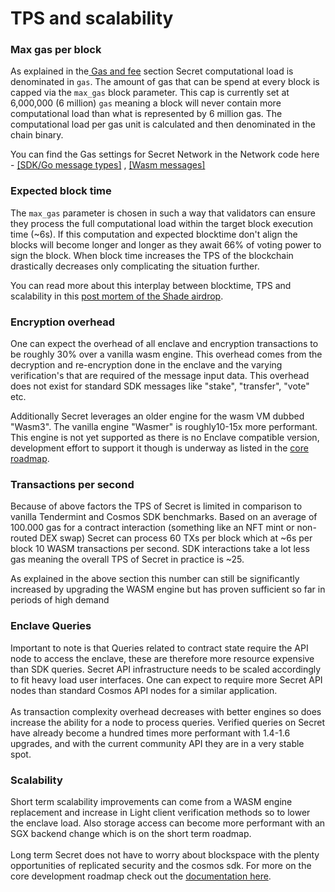 # TPS and scalability

### Max gas per block

As explained in the[ Gas and fee](https://github.com/SecretFoundation/docs/blob/34d0bc2827aecbeaec1f353de1e1334659269f2f/development/secret-contract-fundamentals/gas-fee-usage.md) section Secret computational load is denominated in `gas`. The amount of gas that can be spend at every block is capped via the `max_gas` block parameter. This cap is currently set at 6,000,000 (6 million) `gas` meaning a block will never contain more computational load than what is represented by 6 million gas. The computational load per gas unit is calculated and then denominated in the chain binary.

You can find the Gas settings for Secret Network in the Network code here - [\[SDK/Go message types\]](https://github.com/scrtlabs/SecretNetwork/blob/master/x/compute/internal/types/gas.go#L18) , [\[Wasm messages\]](https://github.com/scrtlabs/SecretNetwork/blob/v1.8.0/cosmwasm/enclaves/shared/contract-engine/src/gas.rs)

### Expected block time

The `max_gas` parameter is chosen in such a way that validators can ensure they process the full computational load within the target block execution time (\~6s). If this computation and expected blocktime don't align the blocks will become longer and longer as they await 66% of voting power to sign the block. When block time increases the TPS of the blockchain drastically decreases only complicating the situation further.

You can read more about this interplay between blocktime, TPS and scalability in this [post mortem of the Shade airdrop](../../../../infrastructure/post-mortems-upgrades/).

### Encryption overhead

One can expect the overhead of all enclave and encryption transactions to be roughly 30% over a vanilla wasm engine. This overhead comes from the decryption and re-encryption done in the enclave and the varying verification's that are required of the message input data. This overhead does not exist for standard SDK messages like "stake",  "transfer", "vote" etc.

Additionally Secret leverages an older engine for the wasm VM dubbed "Wasm3". The vanilla engine "Wasmer" is roughly10-15x more performant. This engine is not yet supported as there is no Enclave compatible version, development effort to support it though is underway as listed in the [core roadmap](../../../../overview-ecosystem-and-technology/secret-network-overview/roadmap/).

### Transactions per second

Because of above factors the TPS of Secret is limited in comparison to vanilla Tendermint and Cosmos SDK benchmarks. Based on an average of 100.000 gas for a contract interaction (something like an NFT mint or non-routed DEX swap) Secret can process 60 TXs per block which at \~6s per block 10 WASM transactions per second. SDK interactions take a lot less gas meaning the overall TPS of Secret in practice is \~25.

As explained in the above section this number can still be significantly increased by upgrading the WASM engine but has proven sufficient so far in periods of high demand

### Enclave Queries

Important to note is that Queries related to contract state require the API node to access the enclave, these are therefore more resource expensive than SDK queries. Secret API infrastructure needs to be scaled accordingly to fit heavy load user interfaces. One can expect to require more Secret API nodes than standard Cosmos API nodes for a similar application.\
\
As transaction complexity overhead decreases with better engines so does increase the ability for a node to process queries. Verified queries on Secret have already become a hundred times more performant with 1.4-1.6 upgrades, and with the current community API they are in a very stable spot.

### Scalability

Short term scalability improvements can come from a WASM engine replacement and increase in Light client verification methods so to lower the enclave load. Also storage access can become more performant with an SGX backend change which is on the short term roadmap.\
\
Long term Secret does not have to worry about blockspace with the plenty opportunities of replicated security and the cosmos sdk. For more on the core development roadmap check out the [documentation here](../../../../overview-ecosystem-and-technology/secret-network-overview/roadmap/).
